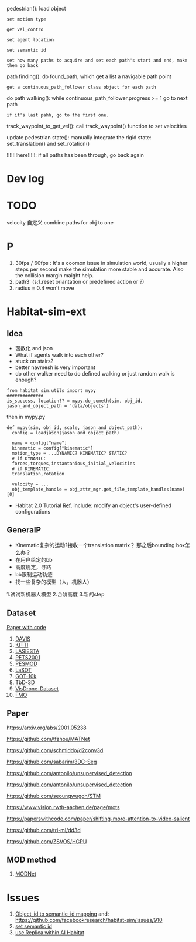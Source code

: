  pedestrian():
    load object

    set motion type

    get vel_contro

    set agent location

    set semantic id

    set how many paths to acquire and set each path's start and end, make them go back


path finding():
    do found_path, which get a list a navigable path point

    get a continuous_path_follower class object for each path

do path walking():
    while continuous_path_follower.progress >= 1 go to next path

    if it's last pahh, go to the first one.

track_waypoint_to_get_vel():
    call track_waypoint() function to set velocities

update pedestrian state():
    manually integrate the rigid state: set_translation() and set_rotation()

!!!!!!!here!!!!!:
if all paths has been through, go back again


# Dev log
# TODO
velocity 自定义
combine paths for obj to one

# P
1. 30fps / 60fps : It's a coomon issue in simulation world, usually a higher steps per second make the simulation more stable and accurate. Also the collision margin maight help.
2. path3: (s:1.reset oriantation or predefined action or ?)
3. radius = 0.4 won't move
# Habitat-sim-ext
## Idea
* 函数化 and json
* What if agents walk into each other?
* stuck on stairs?
* better navmesh is very important
* do other walker need to do defined walking or just random walk is enough?
```
from habitat_sim.utils import mypy
##############
is_success, location?? = mypy.do_someth(sim, obj_id, jason_and_object_path = 'data/objects')
```
then in mypy.py
```
def mypy(sim, obj_id, scale, jason_and_object_path):
  config = loadjason(jason_and_object_path)
  
  name = config["name"]
  kinematic = config["kinematic"]
  motion_type = ...DYNAMIC? KINEMATIC? STATIC?
  # if DYNAMIC:
  forces,torques,instantanious_initial_velocities
  # if KINEMATIC:
  translation,rotation
  
  velocity = ...
  obj_template_handle = obj_attr_mgr.get_file_template_handles(name)[0]
 ```
 * Habitat 2.0 Tutorial [Ref](https://aihabitat.org/docs/habitat-sim/managed-rigid-object-tutorial.html#kinematic-object-placement), include: modify an object's user-defined configurations
 ## GeneralP
 * Kinematic复杂的运动?接收一个translation matrix？ 那之后bounding box怎么办？
 * 在用户给定的bb
 * 高度规定，寻路
 * bb限制运动轨迹
 * 找一些复杂的模型（人，机器人）

1.试试新机器人模型
2.台阶高度
3.新的step

## Dataset
[Paper with code](https://paperswithcode.com/sota/unsupervised-video-object-segmentation-on)
1. [DAVIS](https://davischallenge.org/)
2. [KITTI](http://www.cvlibs.net/datasets/kitti/)
3. [LASIESTA](https://www.gti.ssr.upm.es/data/lasiesta_database.html)
4. [PETS2001](https://limu.ait.kyushu-u.ac.jp/dataset/en/)
5. [PESMOD](https://github.com/mribrahim/PESMOD)
6. [LaSOT](https://paperswithcode.com/dataset/lasot)
7. [GOT-10k](https://paperswithcode.com/dataset/got-10k)
8. [TbD-3D](https://paperswithcode.com/dataset/tbd-3d)
9. [VisDrone-Dataset](https://github.com/VisDrone/VisDrone-Dataset)
10. [FMO](http://cmp.felk.cvut.cz/fmo/)

## Paper
https://arxiv.org/abs/2001.05238

https://github.com/tfzhou/MATNet

https://github.com/schmiddo/d2conv3d

https://github.com/sabarim/3DC-Seg

https://github.com/antonilo/unsupervised_detection

https://github.com/antonilo/unsupervised_detection

https://github.com/seoungwugoh/STM

https://www.vision.rwth-aachen.de/page/mots

https://paperswithcode.com/paper/shifting-more-attention-to-video-salient

https://github.com/tri-ml/dd3d

https://github.com/ZSVOS/HGPU

## MOD method
1. [MODNet](http://webdocs.cs.ualberta.ca/~vis/kittimoseg/)

# Issues
1. [Object_id to semantic_id mapping](https://github.com/facebookresearch/habitat-sim/issues/760) and:
https://github.com/facebookresearch/habitat-sim/issues/910
2. [set semantic id](https://github.com/facebookresearch/habitat-sim/pull/668)
3. [use Replica within AI Habitat](https://github.com/facebookresearch/habitat-sim/issues/1256)